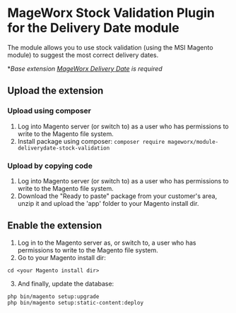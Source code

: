 # MageWorx Stock Validation Plugin for the Delivery Date module
The module allows you to use stock validation (using the MSI Magento module) to suggest the most correct delivery dates.

**Base extension [MageWorx Delivery Date](https://www.mageworx.com/delivery-date-magento-2.html) is required*

## Upload the extension

### Upload using composer

1. Log into Magento server (or switch to) as a user who has permissions to write to the Magento file system.
2. Install package using composer: `composer require mageworx/module-deliverydate-stock-validation`

### Upload by copying code

1. Log into Magento server (or switch to) as a user who has permissions to write to the Magento file system.
2. Download the "Ready to paste" package from your customer's area, unzip it and upload the 'app' folder to your Magento install dir.


## Enable the extension

1. Log in to the Magento server as, or switch to, a user who has permissions to write to the Magento file system.
2. Go to your Magento install dir:
```
cd <your Magento install dir> 
```

3. And finally, update the database:
```
php bin/magento setup:upgrade
php bin/magento setup:static-content:deploy
```
